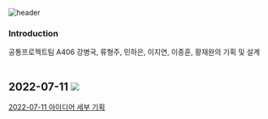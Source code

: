 <!-- 헤더 -->
![header](https://capsule-render.vercel.app/api?type=slice&color=auto&height=200&section=header&text=Hello!!&desc=We%20are%20A406&fontSize=60&rotate=14&fontAlignY=25&fontAlign=75&descAlignY=43&descAlign=80&&animation=twinkling)


### Introduction
공통프로젝트팀 A406 강병국, 류형주, 민하은, 이지연, 이종훈, 황재완의 기획 및 설계
<br/><br/>


## 2022-07-11 <img src="https://img.shields.io/badge/Notion-E8E8E8?style=flat&logo=Notion&logoColor=black"/>
[2022-07-11 아이디어 세부 기획](https://jyagneslee.notion.site/1c05e2a51b4a49e79b2d6add9a847583)


